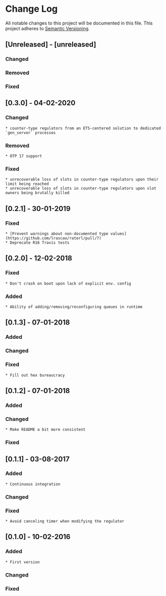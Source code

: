 # Change Log
All notable changes to this project will be documented in this file.
This project adheres to [Semantic Versioning](http://semver.org/).

## [Unreleased] - [unreleased]
### Changed
### Removed
### Fixed

## [0.3.0] - 04-02-2020
### Changed
    * counter-type regulators from an ETS-centered solution to dedicated `gen_server` processes
### Removed
    * OTP 17 support
### Fixed
    * unrecoverable loss of slots in counter-type regulators upon their limit being reached
    * unrecoverable loss of slots in counter-type regulators upon slot owners being brutally killed

## [0.2.1] - 30-01-2019
### Fixed
    * [Prevent warnings about non-documented type values](https://github.com/lrascao/raterl/pull/7)
    * Deprecate R16 Travis tests

## [0.2.0] - 12-02-2018
### Fixed
    * Don't crash on boot upon lack of explicit env. config
### Added
    * Ability of adding/removing/reconfiguring queues in runtime

## [0.1.3] - 07-01-2018
### Added
### Changed
### Fixed
    * Fill out hex bureaucracy

## [0.1.2] - 07-01-2018
### Added
### Changed
    * Make README a bit more consistent
### Fixed

## [0.1.1] - 03-08-2017
### Added
    * Continuous integration
### Changed
### Fixed
    * Avoid canceling timer when modifying the regulator

## [0.1.0] - 10-02-2016
### Added
    * First version
### Changed
### Fixed

